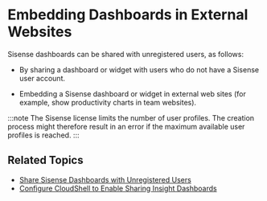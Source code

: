 # Embedding Dashboards in External Websites

Sisense dashboards can be shared with unregistered users, as follows:

- By sharing a dashboard or widget with users who do not have a Sisense user account.

- Embedding a Sisense dashboard or widget in external web sites (for example, show productivity charts in team websites). 

:::note
The Sisense license limits the number of user profiles. The creation process might therefore result in an error if the maximum available user profiles is reached.
:::

## Related Topics

- [Share Sisense Dashboards with Unregistered Users](./share-with-unregistered-users.md)
- [Configure CloudShell to Enable Sharing Insight Dashboards](./config-cs-to-enbl-sis-dashbds.md)
